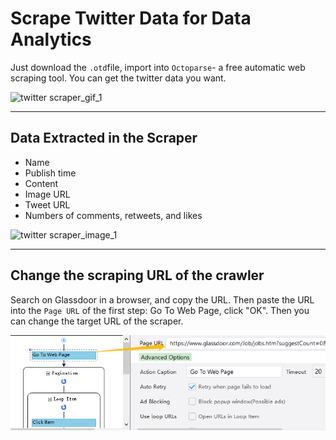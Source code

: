 # Scrape Twitter Data for Data Analytics

Just download the `.otd`file, import into `Octoparse`- a free automatic web scraping tool. You can get the twitter data you want.

![twitter scraper_gif_1](https://github.com/octoparse/scrape-twitter-data/blob/master/1.gif)

---

## Data Extracted in the Scraper
* Name
* Publish time
* Content
* Image URL
* Tweet URL
* Numbers of comments, retweets, and likes

![twitter scraper_image_1](https://github.com/octoparse/scrape-twitter-data/blob/master/1%20scraping%20tweets.png)

---

 ## Change the scraping URL of the crawler
 Search on Glassdoor in a browser, and copy the URL. Then paste the URL into the `Page URL` of the first step: Go To Web Page, click "OK". Then you can change the target URL of the scraper.<br>
 
 ![Change the URL of crawler.png](https://raw.githubusercontent.com/octoparse/scraping-Glassdoor/master/Change%20Web%20Page%20URL.png)<br><br>
